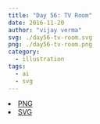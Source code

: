 ```yaml
---
title: "Day 56: TV Room"
date: 2016-11-20
author: "vijay verma"
svg: ./day56-tv-room.svg
png: ./day56-tv-room.png
category:
  - illustration
tags:
  - ai
  - svg
---
```

<li><a href="./day56-tv-room.png" download className="btn-png">PNG</a></li>
<li><a href="./day56-tv-room.svg" download className="btn-svg">SVG</a></li>
